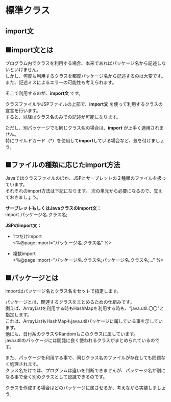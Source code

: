 # 標準クラス
## import文

## ■import文とは
プログラム内でクラスを利用する場合、本来であればパッケージ名から記述しないといけません。  
しかし、何度も利用するクラスを都度パッケージ名から記述するのは大変です。  
また、記述ミスによるエラーの可能性も考えられます。

そこで利用するのが、**import文** です。

クラスファイルやJSPファイルの上部で、**import文** を使って利用するクラスの宣言を行います。  
すると、以降はクラス名のみでの記述が可能になります。

ただし、別パッケージでも同じクラス名の場合は、**import** が上手く適用されません。  
特にワイルドカード（\*）を使用して**import**している場合など、気を付けましょう。

## ■ファイルの種類に応じたimport方法
Javaではクラスファイルのほか、JSPとサーブレットの２種類のファイルを扱っています。  
それぞれのimport方法は下記になります。
次の単元から必要になるので、覚えておきましょう。

**サーブレットもしくはJavaクラスのimport文：**  
  import パッケージ名.クラス名;

**JSPのimport文：**
  * 1つだけimport  
  <%@page import="パッケージ名.クラス名" %>

  * 複数import  
  <%@page import="パッケージ名.クラス名;パッケージ名.クラス名;..." %>

## ■パッケージとは
importはパッケージ名とクラス名をセットで指定します。

パッケージとは、関連するクラスをまとめるための仕組みです。  
例えば、ArrayListを利用する時もHashMapを利用する時も、"java.util.〇〇"と指定します。  
これは、ArrayListもHashMapもjava.utilパッケージに属している事を示しています。  
他にも、日付系のクラスやRandomもこのクラスに属しています。  
java.utilのパッケージには開発に良く使われるクラスがまとめられているのです。

また、パッケージを利用する事で、同じクラス名のファイルが存在しても問題なく処理されます。  
クラス名だけでは、プログラムは違いを判断できませんが、パッケージ名が別になる事で全く別のクラスとして認識できるのです。  

クラスを作成する場合はどのパッケージに属させるか、考えながら実装しましょう。

